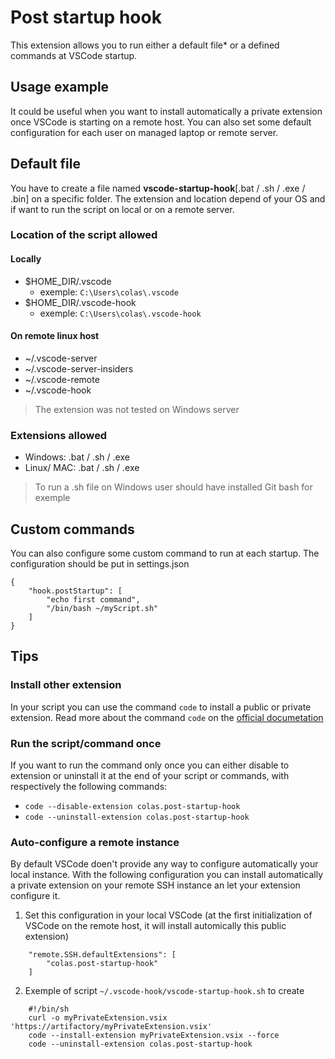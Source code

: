 # Post startup hook

This extension allows you to run either a default file* or a defined commands at VSCode startup.

## Usage example 
It could be useful when you want to install automatically a private extension once VSCode is starting on a remote host.
You can also set some default configuration for each user on managed laptop or remote server.


## Default file

You have to create a file named **vscode-startup-hook**[.bat / .sh / .exe / .bin] on a specific folder. The extension and location depend of your OS and if want to run the script on local or on a remote server.
 
 ###  Location of the script allowed

#### Locally
 - $HOME_DIR/.vscode   
	 - exemple: `C:\Users\colas\.vscode`
 - $HOME_DIR/.vscode-hook 
	 - exemple: `C:\Users\colas\.vscode-hook`

#### On remote linux host

 - ~/.vscode-server 
 - ~/.vscode-server-insiders
 - ~/.vscode-remote
 -  ~/.vscode-hook

> The extension was not tested on Windows server


### Extensions allowed

 - Windows: .bat / .sh / .exe 
 - Linux/ MAC: .bat / .sh / .exe

> To run a .sh file on Windows user should have installed Git bash for exemple

## Custom commands

You can also configure some custom command to run at each startup.
The configuration should be put in settings.json

    {
	    "hook.postStartup": [
		    "echo first command",
		    "/bin/bash ~/myScript.sh"
	    ]
    }

## Tips

### Install other extension
In your script you can use the command `code` to install a public or private extension. 
Read more about the command `code` on the [official documetation](https://code.visualstudio.com/docs/editor/command-line)

### Run the script/command once
If you want to run the command only once you can either disable to extension or uninstall it at the end of your script or commands, with respectively the following commands:

 - `code --disable-extension colas.post-startup-hook`
 - `code --uninstall-extension colas.post-startup-hook`

### Auto-configure a remote instance
By default VSCode doen't provide any way to configure automatically your local instance. With the following configuration you can install automatically a private extension on your remote SSH instance an let your extension configure it.

 1. Set this configuration in your local VSCode (at the first initialization of VSCode on the remote host, it will install automically this public extension)
```
    "remote.SSH.defaultExtensions": [
        "colas.post-startup-hook"
    ]
```
 2. Exemple of script `~/.vscode-hook/vscode-startup-hook.sh` to create

```
    #!/bin/sh
    curl -o myPrivateExtension.vsix 'https://artifactory/myPrivateExtension.vsix'
    code --install-extension myPrivateExtension.vsix --force
    code --uninstall-extension colas.post-startup-hook
```